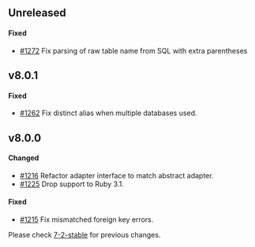 ## Unreleased

#### Fixed

- [#1272](https://github.com/rails-sqlserver/activerecord-sqlserver-adapter/pull/1272) Fix parsing of raw table name from SQL with extra parentheses

## v8.0.1

#### Fixed

- [#1262](https://github.com/rails-sqlserver/activerecord-sqlserver-adapter/pull/1262) Fix distinct alias when multiple databases used.

## v8.0.0

#### Changed

- [#1216](https://github.com/rails-sqlserver/activerecord-sqlserver-adapter/pull/1216) Refactor adapter interface to match abstract adapter.
- [#1225](https://github.com/rails-sqlserver/activerecord-sqlserver-adapter/pull/1225) Drop support to Ruby 3.1.

#### Fixed

- [#1215](https://github.com/rails-sqlserver/activerecord-sqlserver-adapter/pull/1215) Fix mismatched foreign key errors.

Please check [7-2-stable](https://github.com/rails-sqlserver/activerecord-sqlserver-adapter/blob/7-2-stable/CHANGELOG.md) for previous changes.
